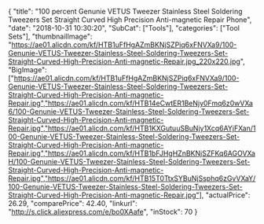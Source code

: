 {
	"title": "100 percent Genunie VETUS Tweezer Stainless Steel Soldering Tweezers Set Straight Curved High Precision Anti-magnetic Repair Phone",
	"date": "2018-10-31 10:30:20",
	"SubCat": ["Tools"],
	"categories": ["Tool Sets"],
	"thumbnailImage": "https://ae01.alicdn.com/kf/HTB1uFfHgAZmBKNjSZPiq6xFNVXa9/100-Genunie-VETUS-Tweezer-Stainless-Steel-Soldering-Tweezers-Set-Straight-Curved-High-Precision-Anti-magnetic-Repair.jpg_220x220.jpg",
	"BigImage": ["https://ae01.alicdn.com/kf/HTB1uFfHgAZmBKNjSZPiq6xFNVXa9/100-Genunie-VETUS-Tweezer-Stainless-Steel-Soldering-Tweezers-Set-Straight-Curved-High-Precision-Anti-magnetic-Repair.jpg","https://ae01.alicdn.com/kf/HTB14eCwtER1BeNjy0Fmq6z0wVXa6/100-Genunie-VETUS-Tweezer-Stainless-Steel-Soldering-Tweezers-Set-Straight-Curved-High-Precision-Anti-magnetic-Repair.jpg","https://ae01.alicdn.com/kf/HTB1KXGutuuSBuNjy1Xcq6AYjFXan/100-Genunie-VETUS-Tweezer-Stainless-Steel-Soldering-Tweezers-Set-Straight-Curved-High-Precision-Anti-magnetic-Repair.jpg","https://ae01.alicdn.com/kf/HTB1bFJHgHZnBKNjSZFKq6AGOVXaH/100-Genunie-VETUS-Tweezer-Stainless-Steel-Soldering-Tweezers-Set-Straight-Curved-High-Precision-Anti-magnetic-Repair.jpg","https://ae01.alicdn.com/kf/HTB15T0TtxSYBuNjSsphq6zGvVXaY/100-Genunie-VETUS-Tweezer-Stainless-Steel-Soldering-Tweezers-Set-Straight-Curved-High-Precision-Anti-magnetic-Repair.jpg"],
	"actualPrice": 26.29,
	"comparePrice": 42.40,
	"linkurl": "http://s.click.aliexpress.com/e/bo0XAafe",
	"inStock": 70
}
